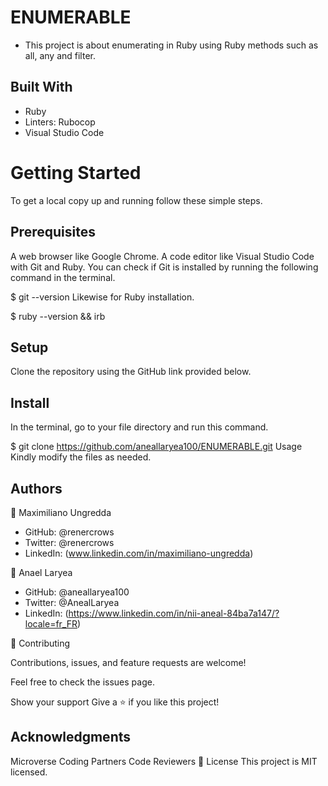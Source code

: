 # ENUMERABLE
- This project is about enumerating in Ruby using Ruby methods such as all, any and filter. 
## Built With
 - Ruby
 - Linters: Rubocop
 - Visual Studio Code

# Getting Started
To get a local copy up and running follow these simple steps.

## Prerequisites
 A web browser like Google Chrome.
 A code editor like Visual Studio Code with Git and Ruby.
You can check if Git is installed by running the following command in the terminal.

$ git --version
Likewise for Ruby installation.

$ ruby --version && irb
## Setup
Clone the repository using the GitHub link provided below.

## Install
In the terminal, go to your file directory and run this command.

$ git clone https://github.com/aneallaryea100/ENUMERABLE.git
Usage
Kindly modify the files as needed.

## Authors
👤 Maximiliano Ungredda

- GitHub: @renercrows
- Twitter: @renercrows
- LinkedIn: (www.linkedin.com/in/maximiliano-ungredda)

👤 Anael Laryea

- GitHub: @aneallaryea100
- Twitter: @AnealLaryea
- LinkedIn: (https://www.linkedin.com/in/nii-aneal-84ba7a147/?locale=fr_FR)

🤝 Contributing

Contributions, issues, and feature requests are welcome!

Feel free to check the issues page.

Show your support
Give a ⭐️ if you like this project!

## Acknowledgments
Microverse
Coding Partners
Code Reviewers
📝 License
This project is MIT licensed.
